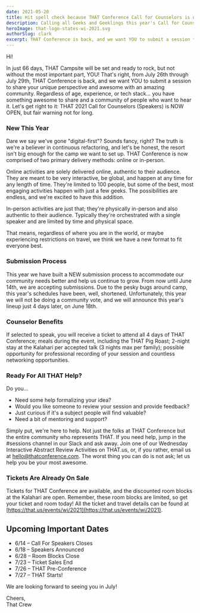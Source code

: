 ```yaml
---
date: 2021-05-20
title: Hit spell check because THAT Conference Call for Counselors is now open
description: Calling all Geeks and Geeklings this year's Call for Counselors is now open. Don't delay as you only have 25 days to get your awesome submitted.
heroImage: that-logo-states-wi-2021.svg
authorSlug: clark
excerpt: THAT Conference is back, and we want YOU to submit a session to share your unique perspective and awesome with an amazing community. Regardless of age, experience, or tech stack... you have something awesome to share and a community of people who want to hear it.
---
```



Hi!

In just 66 days, THAT Campsite will be set and ready to rock, but not without the most important part, YOU! That's right, from July 26th through July 29th, THAT Conference is back, and we want YOU to submit a session to share your unique perspective and awesome with an amazing community. Regardless of age, experience, or tech stack... you have something awesome to share and a community of people who want to hear it. Let's get right to it: THAT 2021 Call for Counselors (Speakers) is NOW OPEN, but fair warning not for long.

### New This Year

Dare we say we've gone "digital-first"? Sounds fancy, right? The truth is we're a believer in continuous refactoring, and let's be honest, the resort isn't big enough for the camp we want to set up. THAT Conference is now comprised of two primary delivery methods: online or in-person.

Online activities are solely delivered online, authentic to their audience. They are meant to be very interactive, be global, and happen at any time for any length of time. They're limited to 100 people, but some of the best, most engaging activities happen with just a few geeks. The possibilities are endless, and we're excited to have this addition.

In-person activities are just that; they're physically in-person and also authentic to their audience. Typically they're orchestrated with a single speaker and are limited by time and physical space.

That means, regardless of where you are in the world, or maybe experiencing restrictions on travel, we think we have a new format to fit everyone best.

### Submission Process

This year we have built a NEW submission process to accommodate our community needs better and help us continue to grow. From now until June 14th, we are accepting submissions. Due to the pesky bugs around camp, this year's schedules have been, well, shortened. Unfortunately, this year we will not be doing a community vote, and we will announce this year's lineup just 4 days later, on June 18th.

### Counselor Benefits

If selected to speak, you will receive a ticket to attend all 4 days of THAT Conference; meals during the event, including the THAT Pig Roast; 2-night stay at the Kalahari per accepted talk (3 nights max per family); possible opportunity for professional recording of your session and countless networking opportunities.

### Ready For All THAT Help?

Do you...

- Need some help formalizing your idea?
- Would you like someone to review your session and provide feedback?
- Just curious if it's a subject people will find valuable?
- Need a bit of mentoring and support?

Simply put, we're here to help. Not just the folks at THAT Conference but the entire community who represents THAT. If you need help, jump in the #sessions channel in our Slack and ask away. Join one of our Wednesday Interactive Abstract Review Activities on THAT.us, or, if you rather, email us at hello@thatconference.com. The worst thing you can do is not ask; let us help you be your most awesome.

### Tickets Are Already On Sale

Tickets for THAT Conference are available, and the discounted room blocks at the Kalahari are open. Remember, these room blocks are limited, so get your ticket and room today! All the ticket and travel details can be found at [https://that.us/events/wi/2021](https://that.us/events/wi/2021).

## Upcoming Important Dates

- 6/14 – Call For Speakers Closes
- 6/18 – Speakers Announced
- 6/28 – Room Blocks Close
- 7/23 – Ticket Sales End
- 7/26 – THAT Pre-Conference
- 7/27 – THAT Starts!

We are looking forward to seeing you in July!

Cheers,  
That Crew
